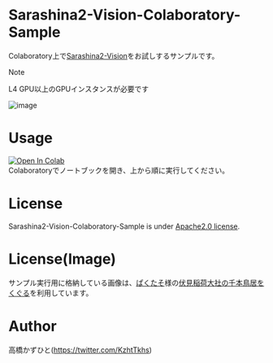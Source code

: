 # Sarashina2-Vision-Colaboratory-Sample
Colaboratory上で[Sarashina2-Vision](https://huggingface.co/sbintuitions/sarashina2-vision-8b)をお試しするサンプルです。<bR>

> [!NOTE]
> L4 GPU以上のGPUインスタンスが必要です
> 

![image](https://github.com/user-attachments/assets/e1431495-1e4b-430a-82a3-ebf54c77fa0f)


# Usage
[![Open In Colab](https://colab.research.google.com/assets/colab-badge.svg)](https://colab.research.google.com/github/Kazuhito00/Sarashina2-Vision-Colaboratory-Sample/blob/main/Sarashina2-Vision-Colaboratory-Sample.ipynb)<br>
Colaboratoryでノートブックを開き、上から順に実行してください。

# License 
Sarashina2-Vision-Colaboratory-Sample is under [Apache2.0 license](LICENSE).

# License(Image)
サンプル実行用に格納している画像は、[ぱくたそ](https://www.pakutaso.com)様の[伏見稲荷大社の千本鳥居をくぐる](https://www.pakutaso.com/20241246358post-53299.html)を利用しています。

# Author
高橋かずひと(https://twitter.com/KzhtTkhs)
